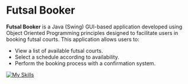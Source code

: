# Futsal Booker
**Futsal Booker** is a Java (Swing) GUI-based application developed using Object Oriented Programming principles designed to facilitate users in booking futsal courts. 
This application allows users to:
  - View a list of available futsal courts.
  -  Select a schedule according to availability.
  - Perform the booking process with a confirmation system.


[![My Skills](https://skillicons.dev/icons?i=java,mysql,eclipse)](https://skillicons.dev)
